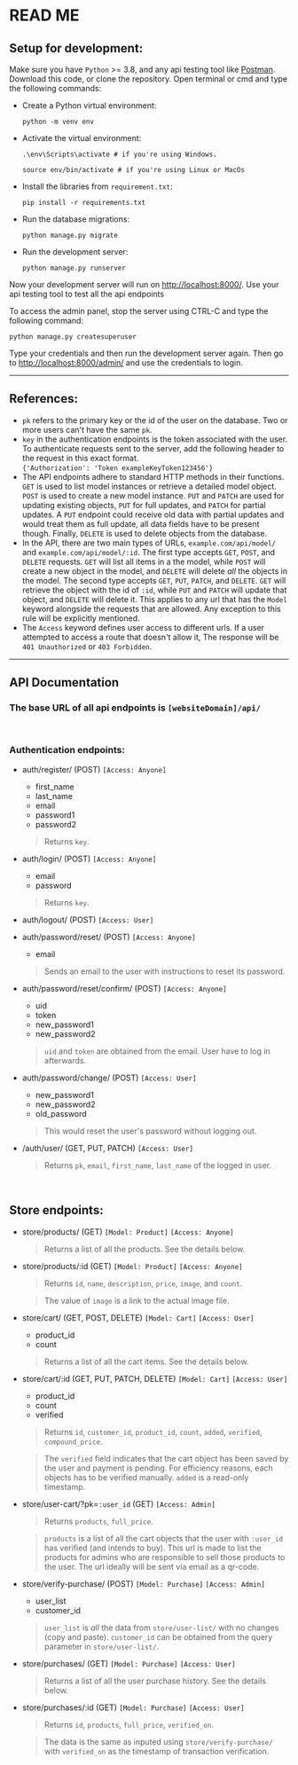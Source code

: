 # READ ME

## Setup for development:

Make sure you have `Python` >= 3.8, and any api testing tool like [Postman](https://www.postman.com). Download this code, or clone the repository. Open terminal or cmd and type the following commands:

- Create a Python virtual environment:

  `python -m venv env`

- Activate the virtual environment:

  `.\env\Scripts\activate # if you're using Windows.`

  `source env/bin/activate # if you're using Linux or MacOs`

- Install the libraries from `requirement.txt`:

  `pip install -r requirements.txt`

- Run the database migrations:

  `python manage.py migrate`

- Run the development server:

  `python manage.py runserver`

Now your development server will run on [http://localhost:8000/](http://localhost:8000/). Use your api testing tool to test all the api endpoints

To access the admin panel, stop the server using CTRL-C and type the following command:

`python manage.py createsuperuser`

Type your credentials and then run the development server again. Then go to [http://localhost:8000/admin/](http://localhost:8000/admin/) and use the credentials to login.
___

## References:

- `pk` refers to the primary key or the id of the user on the database. Two or more users can't have the same `pk`.
- `key` in the authentication endpoints is the token associated with the user. To authenticate requests sent to the server, add the following header to the request in this exact format. <br>
`{'Authorization': 'Token exampleKeyToken123456'}`
- The API endpoints adhere to standard HTTP methods in their functions. `GET` is used to list model instances or retrieve a detailed model object. `POST` is used to create a new model instance. `PUT` and `PATCH` are used for updating existing objects, `PUT` for full updates, and `PATCH` for partial updates. A `PUT` endpoint could receive old data with partial updates and would treat them as full update, all data fields have to be present though. Finally, `DELETE` is used to delete objects from the database.
- In the API, there are two main types of URLs, `example.com/api/model/` and `example.com/api/model/:id`. The first type accepts `GET`, `POST`, and `DELETE` requests. `GET` will list all items in a the model, while `POST` will create a new object in the model, and `DELETE` will delete *all* the objects in the model. The second type accepts `GET`, `PUT`, `PATCH`, and `DELETE`. `GET` will retrieve the object with the id of `:id`, while `PUT` and `PATCH` will update that object, and `DELETE` will delete it. This applies to any url that has the `Model` keyword alongside the requests that are allowed. Any exception to this rule will be explicitly mentioned.
- The `Access` keyword defines user access to different urls. If a user attempted to access a route that doesn't allow it, The response will be `401 Unauthorized` or `403 Forbidden`.

___

## API Documentation

### The base URL of all api endpoints is `[websiteDomain]/api/`

<br>

### Authentication endpoints:

- auth/register/ (POST) `[Access: Anyone]`
  - first_name
  - last_name
  - email
  - password1
  - password2
  > Returns `key`.

- auth/login/ (POST) `[Access: Anyone]`
  - email
  - password
  > Returns `key`.

- auth/logout/ (POST) `[Access: User]`

- auth/password/reset/ (POST) `[Access: Anyone]`
  - email
  > Sends an email to the user with instructions to reset its password.

- auth/password/reset/confirm/ (POST) `[Access: Anyone]`
  - uid
  - token
  - new_password1
  - new_password2
  > `uid` and `token` are obtained from the email. User have to log in afterwards.

- auth/password/change/ (POST) `[Access: User]`
  - new_password1
  - new_password2
  - old_password
  > This would reset the user's password without logging out.

- /auth/user/ (GET, PUT, PATCH) `[Access: User]`
  >Returns `pk`, `email`, `first_name`, `last_name` of the logged in user.

<br>

## Store endpoints:

- store/products/ (GET) `[Model: Product]` `[Access: Anyone]`
  > Returns a list of all the products. See the details below.

- store/products/:id (GET) `[Model: Product]` `[Access: Anyone]`
  > Returns `id`, `name`, `description`, `price`, `image`, and `count`.
  
  > The value of `image` is a link to the actual image file.

- store/cart/ (GET, POST, DELETE) `[Model: Cart]` `[Access: User]`
  - product_id
  - count
  > Returns a list of all the cart items. See the details below.

- store/cart/:id (GET, PUT, PATCH, DELETE) `[Model: Cart]` `[Access: User]`
  - product_id
  - count
  - verified
  > Returns `id`, `customer_id`, `product_id`, `count`, `added`, `verified`, `compound_price`.

  > The `verified` field indicates that the cart object has been saved by the user and payment is pending. For efficiency reasons, each objects has to be verified manually. `added` is a read-only timestamp.

- store/user-cart/?pk=`:user_id` (GET) `[Access: Admin]`
  > Returns `products`, `full_price`.

  > `products` is a list of all the cart objects that the user with `:user_id` has verified (and intends to buy). This url is made to list the products for admins who are responsible to sell those products to the user. The url ideally will be sent via email as a qr-code.

- store/verify-purchase/ (POST) `[Model: Purchase]` `[Access: Admin]`
  - user_list
  - customer_id
  > `user_list` is *all* the data from `store/user-list/` with no changes (copy and paste). `customer_id` can be obtained from the query parameter in `store/user-list/`.

- store/purchases/ (GET) `[Model: Purchase]` `[Access: User]`
  > Returns a list of all the user purchase history. See the details below. 

- store/purchases/:id (GET) `[Model: Purchase]` `[Access: User]`
  > Returns `id`, `products`, `full_price`, `verified_on`.

  > The data is the same as inputed using `store/verify-purchase/` with `verified_on` as the timestamp of transaction verification.